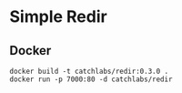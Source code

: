 # Simple Redir

## Docker

```
docker build -t catchlabs/redir:0.3.0 .
docker run -p 7000:80 -d catchlabs/redir
```